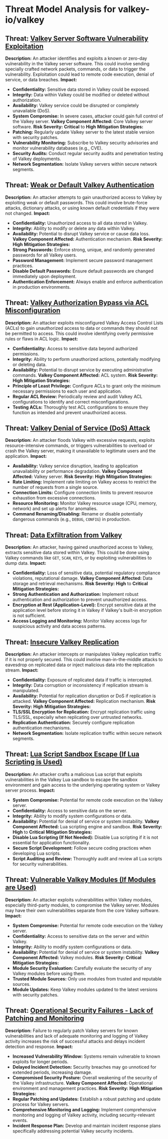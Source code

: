 # Threat Model Analysis for valkey-io/valkey

## Threat: [Valkey Server Software Vulnerability Exploitation](./threats/valkey_server_software_vulnerability_exploitation.md)

**Description:** An attacker identifies and exploits a known or zero-day vulnerability in the Valkey server software. This could involve sending specially crafted network packets, commands, or data to trigger the vulnerability. Exploitation could lead to remote code execution, denial of service, or data breaches.
**Impact:**
*   **Confidentiality:** Sensitive data stored in Valkey could be exposed.
*   **Integrity:** Data within Valkey could be modified or deleted without authorization.
*   **Availability:** Valkey service could be disrupted or completely unavailable (DoS).
*   **System Compromise:** In severe cases, attacker could gain full control of the Valkey server.
**Valkey Component Affected:** Core Valkey server software.
**Risk Severity:** **Critical** to **High**
**Mitigation Strategies:**
*   **Patching:** Regularly update Valkey server to the latest stable version with security patches.
*   **Vulnerability Monitoring:** Subscribe to Valkey security advisories and monitor vulnerability databases (e.g., CVE).
*   **Security Audits:** Conduct regular security audits and penetration testing of Valkey deployments.
*   **Network Segmentation:** Isolate Valkey servers within secure network segments.

## Threat: [Weak or Default Valkey Authentication](./threats/weak_or_default_valkey_authentication.md)

**Description:** An attacker attempts to gain unauthorized access to Valkey by exploiting weak or default passwords. This could involve brute-force attacks, dictionary attacks, or using known default credentials if they were not changed.
**Impact:**
*   **Confidentiality:** Unauthorized access to all data stored in Valkey.
*   **Integrity:** Ability to modify or delete any data within Valkey.
*   **Availability:** Potential to disrupt Valkey service or cause data loss.
**Valkey Component Affected:** Authentication mechanism.
**Risk Severity:** **High**
**Mitigation Strategies:**
*   **Strong Passwords:** Enforce strong, unique, and randomly generated passwords for all Valkey users.
*   **Password Management:** Implement secure password management practices.
*   **Disable Default Passwords:** Ensure default passwords are changed immediately upon deployment.
*   **Authentication Enforcement:** Always enable and enforce authentication in production environments.

## Threat: [Valkey Authorization Bypass via ACL Misconfiguration](./threats/valkey_authorization_bypass_via_acl_misconfiguration.md)

**Description:** An attacker exploits misconfigured Valkey Access Control Lists (ACLs) to gain unauthorized access to data or commands they should not be permitted to access. This could involve identifying overly permissive rules or flaws in ACL logic.
**Impact:**
*   **Confidentiality:** Access to sensitive data beyond authorized permissions.
*   **Integrity:** Ability to perform unauthorized actions, potentially modifying or deleting data.
*   **Availability:** Potential to disrupt service by executing administrative commands.
**Valkey Component Affected:** ACL system.
**Risk Severity:** **High**
**Mitigation Strategies:**
*   **Principle of Least Privilege:** Configure ACLs to grant only the minimum necessary permissions to each user and application.
*   **Regular ACL Review:** Periodically review and audit Valkey ACL configurations to identify and correct misconfigurations.
*   **Testing ACLs:** Thoroughly test ACL configurations to ensure they function as intended and prevent unauthorized access.

## Threat: [Valkey Denial of Service (DoS) Attack](./threats/valkey_denial_of_service__dos__attack.md)

**Description:** An attacker floods Valkey with excessive requests, exploits resource-intensive commands, or triggers vulnerabilities to overload or crash the Valkey server, making it unavailable to legitimate users and the application.
**Impact:**
*   **Availability:** Valkey service disruption, leading to application unavailability or performance degradation.
**Valkey Component Affected:** Valkey server.
**Risk Severity:** **High**
**Mitigation Strategies:**
*   **Rate Limiting:** Implement rate limiting on Valkey access to restrict the number of requests from a single source.
*   **Connection Limits:** Configure connection limits to prevent resource exhaustion from excessive connections.
*   **Resource Monitoring:** Monitor Valkey resource usage (CPU, memory, network) and set up alerts for anomalies.
*   **Command Renaming/Disabling:** Rename or disable potentially dangerous commands (e.g., `DEBUG`, `CONFIG`) in production.

## Threat: [Data Exfiltration from Valkey](./threats/data_exfiltration_from_valkey.md)

**Description:** An attacker, having gained unauthorized access to Valkey, extracts sensitive data stored within Valkey. This could be done using Valkey commands like `GET`, `SCAN`, `KEYS`, or by exploiting vulnerabilities to dump data.
**Impact:**
*   **Confidentiality:** Loss of sensitive data, potential regulatory compliance violations, reputational damage.
**Valkey Component Affected:** Data storage and retrieval mechanisms.
**Risk Severity:** **High** to **Critical**
**Mitigation Strategies:**
*   **Strong Authentication and Authorization:** Implement robust authentication and authorization to prevent unauthorized access.
*   **Encryption at Rest (Application-Level):** Encrypt sensitive data at the application level before storing it in Valkey if Valkey's built-in encryption is not sufficient.
*   **Access Logging and Monitoring:** Monitor Valkey access logs for suspicious activity and data access patterns.

## Threat: [Insecure Valkey Replication](./threats/insecure_valkey_replication.md)

**Description:** An attacker intercepts or manipulates Valkey replication traffic if it is not properly secured. This could involve man-in-the-middle attacks to eavesdrop on replicated data or inject malicious data into the replication stream.
**Impact:**
*   **Confidentiality:** Exposure of replicated data if traffic is intercepted.
*   **Integrity:** Data corruption or inconsistency if replication stream is manipulated.
*   **Availability:** Potential for replication disruption or DoS if replication is attacked.
**Valkey Component Affected:** Replication mechanism.
**Risk Severity:** **High**
**Mitigation Strategies:**
*   **TLS/SSL Encryption for Replication:** Encrypt replication traffic using TLS/SSL, especially when replicating over untrusted networks.
*   **Replication Authentication:** Securely configure replication authentication mechanisms.
*   **Network Segmentation:** Isolate replication traffic within secure network segments.

## Threat: [Lua Script Sandbox Escape (If Lua Scripting is Used)](./threats/lua_script_sandbox_escape__if_lua_scripting_is_used_.md)

**Description:** An attacker crafts a malicious Lua script that exploits vulnerabilities in the Valkey Lua sandbox to escape the sandbox environment and gain access to the underlying operating system or Valkey server process.
**Impact:**
*   **System Compromise:** Potential for remote code execution on the Valkey server.
*   **Confidentiality:** Access to sensitive data on the server.
*   **Integrity:** Ability to modify system configurations or data.
*   **Availability:** Potential for denial of service or system instability.
**Valkey Component Affected:** Lua scripting engine and sandbox.
**Risk Severity:** **High** to **Critical**
**Mitigation Strategies:**
*   **Disable Lua Scripting (If Not Needed):** Disable Lua scripting if it is not essential for application functionality.
*   **Secure Script Development:** Follow secure coding practices when developing Lua scripts.
*   **Script Auditing and Review:** Thoroughly audit and review all Lua scripts for security vulnerabilities.

## Threat: [Vulnerable Valkey Modules (If Modules are Used)](./threats/vulnerable_valkey_modules__if_modules_are_used_.md)

**Description:** An attacker exploits vulnerabilities within Valkey modules, especially third-party modules, to compromise the Valkey server. Modules may have their own vulnerabilities separate from the core Valkey software.
**Impact:**
*   **System Compromise:** Potential for remote code execution on the Valkey server.
*   **Confidentiality:** Access to sensitive data on the server and within Valkey.
*   **Integrity:** Ability to modify system configurations or data.
*   **Availability:** Potential for denial of service or system instability.
**Valkey Component Affected:** Valkey modules.
**Risk Severity:** **Critical**
**Mitigation Strategies:**
*   **Module Security Evaluation:** Carefully evaluate the security of any Valkey modules before using them.
*   **Trusted Module Sources:** Only use modules from trusted and reputable sources.
*   **Module Updates:** Keep Valkey modules updated to the latest versions with security patches.

## Threat: [Operational Security Failures - Lack of Patching and Monitoring](./threats/operational_security_failures_-_lack_of_patching_and_monitoring.md)

**Description:** Failure to regularly patch Valkey servers for known vulnerabilities and lack of adequate monitoring and logging of Valkey activity increases the risk of successful attacks and delays incident detection and response.
**Impact:**
*   **Increased Vulnerability Window:** Systems remain vulnerable to known exploits for longer periods.
*   **Delayed Incident Detection:** Security breaches may go unnoticed for extended periods, increasing damage.
*   **Compromised Security Posture:** Overall weakening of the security of the Valkey infrastructure.
**Valkey Component Affected:** Operational environment and management practices.
**Risk Severity:** **High**
**Mitigation Strategies:**
*   **Regular Patching and Updates:** Establish a robust patching and update process for Valkey servers.
*   **Comprehensive Monitoring and Logging:** Implement comprehensive monitoring and logging of Valkey activity, including security-relevant events.
*   **Incident Response Plan:** Develop and maintain incident response plans specifically addressing potential Valkey security incidents.

